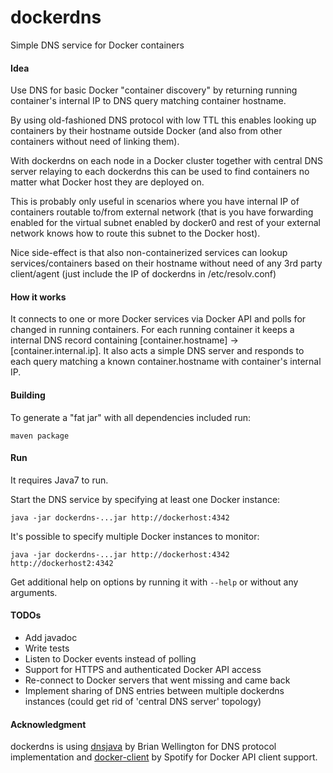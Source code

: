 # dockerdns
Simple DNS service for Docker containers

#### Idea
Use DNS for basic Docker "container discovery" by returning running container's internal IP to DNS query matching container hostname.

By using old-fashioned DNS protocol with low TTL this enables looking up containers by their hostname outside Docker (and also from other containers without need of linking them). 

With dockerdns on each node in a Docker cluster together with central DNS server relaying to each dockerdns this can be used to find containers no matter what Docker host they are deployed on.

This is probably only useful in scenarios where you have internal IP of containers routable to/from external network (that is you have forwarding enabled for the virtual subnet enabled by docker0 and rest of your external network knows how to route this subnet to the Docker host).

Nice side-effect is that also non-containerized services can lookup services/containers based on their hostname without need of any 3rd party client/agent (just include the IP of dockerdns in /etc/resolv.conf)

#### How it works

It connects to one or more Docker services via Docker API and polls for changed in running containers.
For each running container it keeps a internal DNS record containing [container.hostname] -> [container.internal.ip].
It also acts a simple DNS server and responds to each query matching a known container.hostname with container's internal IP. 


#### Building
To generate a "fat jar" with all dependencies included run:
```
maven package
```

#### Run
It requires Java7 to run.

Start the DNS service by specifying at least one Docker instance:
```
java -jar dockerdns-...jar http://dockerhost:4342
```

It's possible to specify multiple Docker instances to monitor:
```
java -jar dockerdns-...jar http://dockerhost:4342 http://dockerhost2:4342
```

Get additional help on options by running it with `--help` or without any arguments.


#### TODOs
* Add javadoc
* Write tests
* Listen to Docker events instead of polling
* Support for HTTPS and authenticated Docker API access
* Re-connect to Docker servers that went missing and came back
* Implement sharing of DNS entries between multiple dockerdns instances (could get rid of 'central DNS server' topology)

#### Acknowledgment
dockerdns is using [dnsjava](https://github.com/dnsjava/dnsjava) by Brian Wellington for DNS protocol implementation and [docker-client](https://github.com/spotify/docker-client) by Spotify for Docker API client support.
